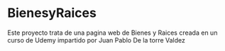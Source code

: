 # BienesyRaices
Este proyecto trata de una pagina web de Bienes y Raices creada en un curso de Udemy impartido por Juan Pablo De la torre Valdez
